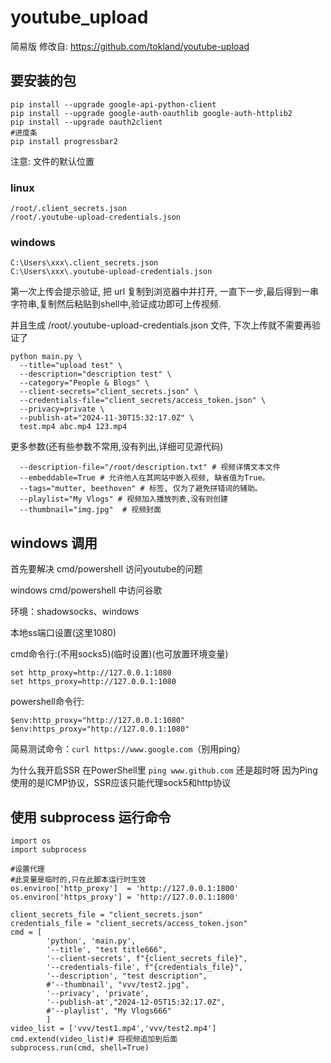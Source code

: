 # youtube_upload
简易版
修改自: https://github.com/tokland/youtube-upload


## 要安装的包
```
pip install --upgrade google-api-python-client
pip install --upgrade google-auth-oauthlib google-auth-httplib2
pip install --upgrade oauth2client
#进度条
pip install progressbar2
```


注意: 文件的默认位置
### linux
```
/root/.client_secrets.json
/root/.youtube-upload-credentials.json
```
### windows
```
C:\Users\xxx\.client_secrets.json
C:\Users\xxx\.youtube-upload-credentials.json
```

第一次上传会提示验证, 把 url 复制到浏览器中并打开, 一直下一步,最后得到一串字符串,复制然后粘贴到shell中,验证成功即可上传视频.

并且生成 /root/.youtube-upload-credentials.json 文件, 下次上传就不需要再验证了
```
python main.py \
  --title="upload test" \
  --description="description test" \
  --category="People & Blogs" \
  --client-secrets="client_secrets.json" \
  --credentials-file="client_secrets/access_token.json" \
  --privacy=private \
  --publish-at="2024-11-30T15:32:17.0Z" \
  test.mp4 abc.mp4 123.mp4
```

更多参数(还有些参数不常用,没有列出,详细可见源代码)
```
  --description-file="/root/description.txt" # 视频详情文本文件
  --embeddable=True # 允许他人在其网站中嵌入视频, 缺省值为True。
  --tags="mutter, beethoven" # 标签, 仅为了避免拼错词的辅助。
  --playlist="My Vlogs" # 视频加入播放列表,没有则创建
  --thumbnail="img.jpg"  # 视频封面
```

## windows 调用

首先要解决 cmd/powershell 访问youtube的问题

windows cmd/powershell 中访问谷歌

环境：shadowsocks、windows

本地ss端口设置(这里1080)

cmd命令行:(不用socks5)(临时设置)(也可放置环境变量)
```
set http_proxy=http://127.0.0.1:1080
set https_proxy=http://127.0.0.1:1080
```
powershell命令行:
```
$env:http_proxy="http://127.0.0.1:1080"
$env:https_proxy="http://127.0.0.1:1080"
```
简易测试命令：`curl https://www.google.com`（别用ping）

为什么我开启SSR 在PowerShell里 `ping www.github.com` 还是超时呀
因为Ping使用的是ICMP协议，SSR应该只能代理sock5和http协议

## 使用 subprocess 运行命令
```
import os
import subprocess

#设置代理
#此变量是临时的,只在此脚本运行时生效
os.environ['http_proxy']  = 'http://127.0.0.1:1800'
os.environ['https_proxy'] = 'http://127.0.0.1:1800'

client_secrets_file = "client_secrets.json"
credentials_file = "client_secrets/access_token.json"
cmd = [
        'python', 'main.py',
        '--title', "test title666",
        '--client-secrets', f"{client_secrets_file}",
        '--credentials-file', f"{credentials_file}",
        '--description', "test description",
        #'--thumbnail', "vvv/test2.jpg",
        '--privacy', 'private',
        '--publish-at',"2024-12-05T15:32:17.0Z",
        #'--playlist', "My Vlogs666"
        ]
video_list = ['vvv/test1.mp4','vvv/test2.mp4']
cmd.extend(video_list)# 将视频追加到后面
subprocess.run(cmd, shell=True)

```

